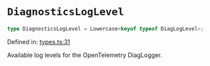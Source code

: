 # `DiagnosticsLogLevel`

```ts
type DiagnosticsLogLevel = Lowercase<keyof typeof DiagLogLevel>;
```

Defined in: [types.ts:31](https://github.com/adobe/commerce-integration-starter-kit/blob/fe75c4bc3a72d4e1427ca0ca82f37e4da289ae29/packages/aio-sk-lib-telemetry/source/types.ts#L31)

Available log levels for the OpenTelemetry DiagLogger.
